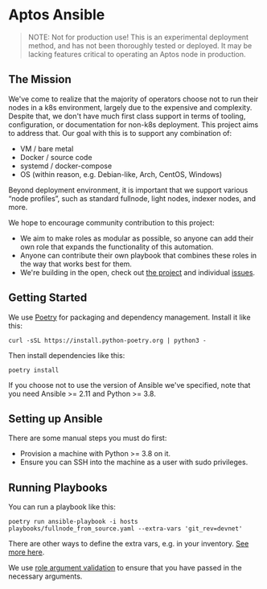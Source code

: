 # Aptos Ansible

> NOTE: Not for production use! This is an experimental deployment method, and has not been thoroughly tested or deployed. It may be lacking features critical to operating an Aptos node in production. 

## The Mission
We've come to realize that the majority of operators choose not to run their nodes in a k8s environment, largely due to the expensive and complexity. Despite that, we don't have much first class support in terms of tooling, configuration, or documentation for non-k8s deployment. This project aims to address that. Our goal with this is to support any combination of:

- VM / bare metal
- Docker / source code
- systemd / docker-compose
- OS (within reason, e.g. Debian-like, Arch, CentOS, Windows)

Beyond deployment environment, it is important that we support various “node profiles”, such as standard fullnode, light nodes, indexer nodes, and more.

We hope to encourage community contribution to this project:
- We aim to make roles as modular as possible, so anyone can add their own role that expands the functionality of this automation.
- Anyone can contribute their own playbook that combines these roles in the way that works best for them.
- We're building in the open, check out [the project](todo) and individual [issues](todo).

## Getting Started
We use [Poetry](https://python-poetry.org/docs/#installation) for packaging and dependency management. Install it like this:

```
curl -sSL https://install.python-poetry.org | python3 -
```

Then install dependencies like this:
```
poetry install
```

If you choose not to use the version of Ansible we've specified, note that you need Ansible >= 2.11 and Python >= 3.8.

## Setting up Ansible
There are some manual steps you must do first:

- Provision a machine with Python >= 3.8 on it.
- Ensure you can SSH into the machine as a user with sudo privileges.

## Running Playbooks
You can run a playbook like this:
```
poetry run ansible-playbook -i hosts playbooks/fullnode_from_source.yaml --extra-vars 'git_rev=devnet'
```

There are other ways to define the extra vars, e.g. in your inventory. [See more here](https://docs.ansible.com/ansible/latest/playbook_guide/playbooks_variables.html).

We use [role argument validation](https://docs.ansible.com/ansible/latest/playbook_guide/playbooks_reuse_roles.html#role-argument-validation) to ensure that you have passed in the necessary arguments.

